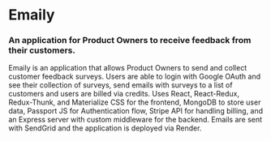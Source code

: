 # Emaily
### An application for Product Owners to receive feedback from their customers.
Emaily is an application that allows Product Owners to send and collect customer feedback surveys. Users are able to login with Google OAuth and see their collection of surveys, send emails with surveys to a list of customers and users are billed via credits. Uses React, React-Redux, Redux-Thunk, and Materialize CSS for the frontend, MongoDB to store user data, Passport JS for Authentication flow, Stripe API for handling billing, and an Express server with custom middleware for the backend. Emails are sent with SendGrid and the application is deployed via Render.
